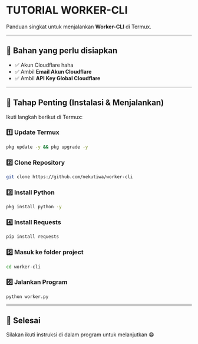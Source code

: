 # TUTORIAL WORKER-CLI

Panduan singkat untuk menjalankan **Worker-CLI** di Termux.

---

## 📌 Bahan yang perlu disiapkan
- ✅ Akun Cloudflare haha
- ✅ Ambil **Email Akun Cloudflare**
- ✅ Ambil **API Key Global Cloudflare**

---

## 🔧 Tahap Penting (Instalasi & Menjalankan)
Ikuti langkah berikut di Termux:

### 1️⃣ Update Termux
```bash
pkg update -y && pkg upgrade -y
```

### 2️⃣ Clone Repository
```bash
git clone https://github.com/nekutiwa/worker-cli
```

### 3️⃣ Install Python
```bash
pkg install python -y
```

### 4️⃣ Install Requests
```bash
pip install requests
```

### 5️⃣ Masuk ke folder project
```bash
cd worker-cli
```

### 6️⃣ Jalankan Program
```bash
python worker.py
```

---

## 🎯 Selesai
Silakan ikuti instruksi di dalam program untuk melanjutkan 😁
